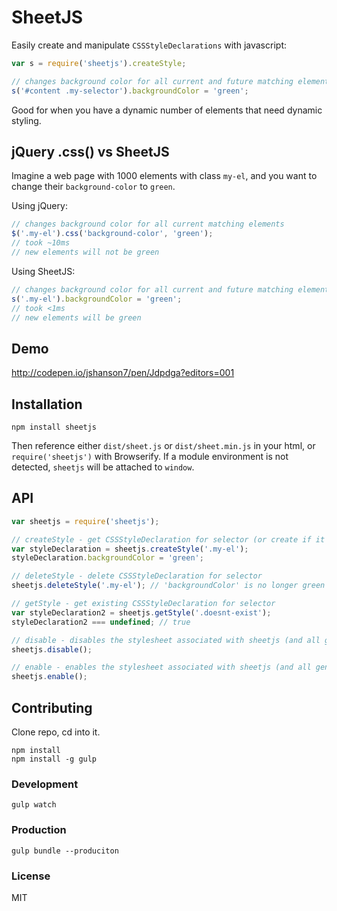 # SheetJS

Easily create and manipulate `CSSStyleDeclarations` with javascript:

```javascript
var s = require('sheetjs').createStyle;

// changes background color for all current and future matching elements
s('#content .my-selector').backgroundColor = 'green';
```
Good for when you have a dynamic number of elements that need dynamic styling.

## jQuery .css() vs SheetJS

Imagine a web page with 1000 elements with class `my-el`, and you want to change their `background-color` to `green`.

Using jQuery:

```javascript
// changes background color for all current matching elements
$('.my-el').css('background-color', 'green');
// took ~10ms
// new elements will not be green
```

Using SheetJS:

```javascript
// changes background color for all current and future matching elements
s('.my-el').backgroundColor = 'green';
// took <1ms
// new elements will be green
```

## Demo

http://codepen.io/jshanson7/pen/Jdpdga?editors=001

## Installation

```
npm install sheetjs
```

Then reference either `dist/sheet.js` or `dist/sheet.min.js` in your html, or `require('sheetjs')` with Browserify.  If a module environment is not detected, `sheetjs` will be attached to `window`.

## API

```javascript
var sheetjs = require('sheetjs');

// createStyle - get CSSStyleDeclaration for selector (or create if it doesn't exist)
var styleDeclaration = sheetjs.createStyle('.my-el');
styleDeclaration.backgroundColor = 'green';

// deleteStyle - delete CSSStyleDeclaration for selector
sheetjs.deleteStyle('.my-el'); // 'backgroundColor' is no longer green

// getStyle - get existing CSSStyleDeclaration for selector
var styleDeclaration2 = sheetjs.getStyle('.doesnt-exist');
styleDeclaration2 === undefined; // true

// disable - disables the stylesheet associated with sheetjs (and all generated styles)
sheetjs.disable();

// enable - enables the stylesheet associated with sheetjs (and all generated styles)
sheetjs.enable();
```

## Contributing

Clone repo, cd into it.

```
npm install
npm install -g gulp
```

### Development

```
gulp watch
```

### Production

```
gulp bundle --produciton
```

### License

MIT
